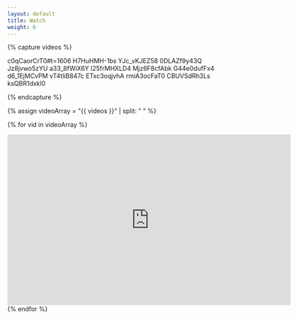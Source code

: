 ```yaml
---
layout: default
title: Watch
weight: 6
---
```



<!--

Place the ID:s of the videos here below (in between the "capture"-tags

-->
{% capture videos %}

c0qCaorCrT0#t=1606
H7HuHMH-1bs
YJc_vKJEZ58
0DLAZf9y43Q
Jz8jvwo5zYU
a33_8fWiX6Y
I25frMHXLD4
Mjz6F8cfAbk
G44e0dufFx4
d6_1EjMCvPM
vT4tliB847c
ETxc3oqjvhA
rmiA3ocFaT0
CBUVSdRh3Ls
ksQBR1dxkl0

{% endcapture %}

<!--

Do not change anything after this. 

-->


{% assign videoArray = \"{{ videos }}\" | split: " " %}

{% for vid in videoArray %}
<div class="videoWrapper">
<iframe class="youtube-player" type="text/html" width="640" height="385" src="http://www.youtube.com/embed/{{vid}}" allowfullscreen frameborder="0">
</iframe>
</div>
{% endfor %}




<!--
{% for pah in myArray %}
<div class="videoWrapper">
</div>
<iframe class="youtube-player" type="text/html" width="640" height="385" src="http://www.youtube.com/embed/{{pah}}" allowfullscreen frameborder="0">
</iframe>
{% endfor %}




 <iframe width="425" height="350" src="//www.youtube.com/embed/{{pah}}?wmode=transparent" frameborder="0">
</iframe>





<iframe width="425" height="350" src="//www.youtube.com/embed/Jz8jvwo5zYU" frameborder="0" allowfullscreen></iframe>

<iframe width="425" height="350" src="http://www.youtube.com/embed/H7HuHMH-1bs?wmode=transparent" frameborder="0">
</iframe>


<iframe width="425" height="350" src="http://www.youtube.com/embed/YJc_vKJEZ58?wmode=transparent" frameborder="0">
</iframe>

<iframe width="425" height="350" src="http://www.youtube.com/embed/0DLAZf9y43Q?wmode=transparent" frameborder="0">
</iframe>

<iframe width="425" height="350" src="http://www.youtube.com/embed/a33_8fWiX6Y?wmode=transparent" frameborder="0">
</iframe>

<iframe width="425" height="350" src="http://www.youtube.com/embed/I25frMHXLD4?wmode=transparent" frameborder="0">
</iframe>

<iframe width="425" height="350" src="http://www.youtube.com/embed/Mjz6F8cfAbk?wmode=transparent" frameborder="0">
</iframe>

<iframe width="425" height="350" src="http://www.youtube.com/embed/G44e0dufFx4?wmode=transparent" frameborder="0">
</iframe>

<iframe width="425" height="350" src="http://www.youtube.com/embed/d6_1EjMCvPM?wmode=transparent" frameborder="0">
</iframe>

<iframe width="425" height="350" src="http://www.youtube.com/embed/vT4tliB847c?wmode=transparent" frameborder="0">
</iframe>

<iframe width="425" height="350" src="http://www.youtube.com/embed/ETxc3oqjvhA?wmode=transparent" frameborder="0">
</iframe>

<iframe width="425" height="350" src="http://www.youtube.com/embed/rmiA3ocFaT0?wmode=transparent" frameborder="0">
</iframe>

<iframe width="425" height="350" src="http://www.youtube.com/embed/CBUVSdRh3Ls?wmode=transparent" frameborder="0">
</iframe>

<iframe width="425" height="350" src="http://www.youtube.com/embed/ksQBR1dxkl0?wmode=transparent" frameborder="0">
</iframe>

-->
